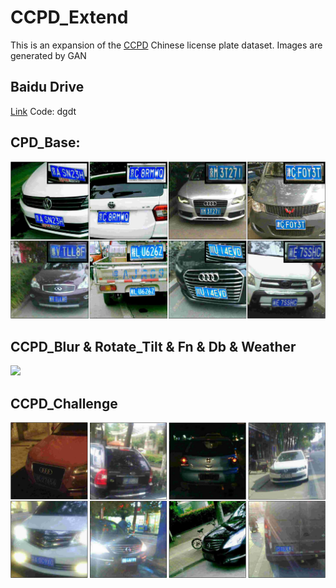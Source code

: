 # CCPD_Extend
This is an expansion of the [CCPD](https://github.com/detectRecog/CCPD) Chinese license plate dataset.
Images are generated by GAN

## Baidu Drive
[Link](https://pan.baidu.com/s/1SxQb8--H-U-KoSMmlCZA3w) 
Code: dgdt

## CPD_Base:
<img src="examples/examples_ccpd_base.png"  width="800">

## CCPD_Blur & Rotate_Tilt & Fn & Db & Weather
<img src="examples/examples.png"  width="800">

## CCPD_Challenge
<img src="examples/examples_ccpd_challenge.png"  width="800">
